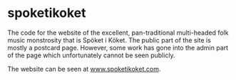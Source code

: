 # spoketikoket

The code for the website of the excellent, pan-traditional multi-headed folk music monstrosity that is Spöket i Köket. The public part of
the site is mostly a postcard page. However, some work has gone into the admin part of the page which unfortunately cannot be seen publicly.

The website can be seen at www.spoketikoket.com.
